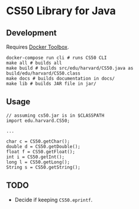 # CS50 Library for Java

## Development

Requires [Docker Toolbox](https://www.docker.com/products/docker-toolbox).

    docker-compose run cli # runs CS50 CLI
    make all # builds all
    make build # builds src/edu/harvard/CS50.java as build/edu/harvard/CS50.class
    make docs # builds documentation in docs/
    make lib # builds JAR file in jar/

## Usage

    // assuming cs50.jar is in $CLASSPATH
    import edu.harvard.CS50;

    ...

    char c = CS50.getChar();
    double d = CS50.getDouble();
    float f = CS50.getFloat();
    int i = CS50.getInt();
    long l = CS50.getLong();
    String s = CS50.getString();

## TODO

* Decide if keeping `CS50.eprintf`.
